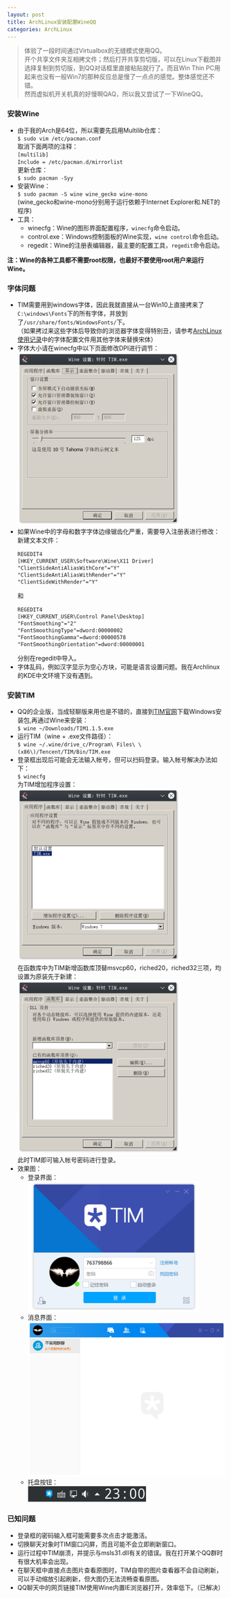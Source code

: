 ```yaml
---
layout: post
title: ArchLinux安装配置WineQQ
categories: ArchLinux
---
```


> 体验了一段时间通过Virtualbox的无缝模式使用QQ。  
> 开个共享文件夹互相拷文件；然后打开共享剪切版，可以在Linux下截图并选择复制到剪切版，到QQ对话框里直接粘贴就行了。而且Win Thin PC用起来也没有一般Win7的那种反应总是慢了一点点的感觉。整体感觉还不错。  
> 然而虚拟机开关机真的好慢啊QAQ，所以我又尝试了一下WineQQ。  

<!-- more -->

### 安装Wine
* 由于我的Arch是64位，所以需要先启用Multilib仓库：  
  `$ sudo vim /etc/pacman.conf`  
  取消下面两项的注释：  
  `[multilib]`  
  `Include = /etc/pacman.d/mirrorlist`  
  更新仓库：  
  `$ sudo pacman -Syy`  
* 安装Wine：  
  `$ sudo pacman -S wine wine_gecko wine-mono`  
  (wine_gecko和wine-mono分别用于运行依赖于Internet Explorer和.NET的程序)  
* 工具：  
  * winecfg：Wine的图形界面配置程序，`winecfg`命令启动。  
  * control.exe：Windows控制面板的Wine实现，`wine control`命令启动。  
  * regedit：Wine的注册表编辑器，最主要的配置工具，`regedit`命令启动。  

**注：Wine的各种工具都不需要root权限，也最好不要使用root用户来运行Wine。**

### 字体问题
* TIM需要用到windows字体，因此我就直接从一台Win10上直接拷来了`C:\windows\Fonts`下的所有字体，并放到了`/usr/share/fonts/WindowsFonts/`下。  
  （如果拷过来这些字体后导致你的浏览器字体变得特别丑，请参考[ArchLinux使用记录](https://whoisnian.com/2017/04/07/ArchLinux%E4%BD%BF%E7%94%A8%E8%AE%B0%E5%BD%95/)中的字体配置文件用其他字体来替换宋体）  
* 字体大小请在winecfg中以下页面修改DPI进行调节：  
  ![Wine-TIM-Font](/public/image/wine_font.png)
* 如果Wine中的字母和数字字体边缘锯齿化严重，需要导入注册表进行修改：
  新建文本文件：  
  ```
  REGEDIT4
  [HKEY_CURRENT_USER\Software\Wine\X11 Driver]
  "ClientSideAntiAliasWithCore"="Y"
  "ClientSideAntiAliasWithRender"="Y"
  "ClientSideWithRender"="Y"
  ```
  和  
  ```
  REGEDIT4
  [HKEY_CURRENT_USER\Control Panel\Desktop]
  "FontSmoothing"="2"
  "FontSmoothingType"=dword:00000002
  "FontSmoothingGamma"=dword:00000578
  "FontSmoothingOrientation"=dword:00000001
  ```
  分别在regedit中导入。  
* 字体乱码，例如汉字显示为空心方块，可能是语言设置问题。我在Archlinux的KDE中文环境下没有遇到。

### 安装TIM
* QQ的企业版，当成轻聊版来用也是不错的，直接到[TIM官网](http://tim.qq.com)下载Windows安装包,再通过Wine来安装：  
  `$ wine ~/Downloads/TIM1.1.5.exe`  
* 运行TIM（wine + .exe文件路径）：  
  `$ wine ~/.wine/drive_c/Program\ Files\ \(x86\)/Tencent/TIM/Bin/TIM.exe`  
* 登录框出现后可能会无法输入帐号，但可以扫码登录。输入帐号解决办法如下：  
  `$ winecfg`  
  为TIM增加程序设置：  
  ![Wine-TIM](/public/image/wine_tim_1.png)  
  在函数库中为TIM新增函数库顶替msvcp60，riched20，riched32三项，均设置为原装先于新建：  
  ![Wine-TIM](/public/image/wine_tim_2.png)  
  此时TIM即可输入帐号密码进行登录。  
* 效果图：  
  * 登录界面：  
  ![log_in](/public/image/wine_tim_show1.png)
  * 消息界面：  
  ![message](/public/image/wine_tim_show2.png)
  * 托盘按钮：  
  ![button](/public/image/wine_tim_bar.png)

### 已知问题
* 登录框的密码输入框可能需要多次点击才能激活。  
* 切换聊天对象时TIM窗口闪屏，而且可能不会立即刷新窗口。  
* 运行过程中TIM崩溃，并提示与msls31.dll有关的错误。我在打开某个QQ群时有很大机率会出现。  
* 在聊天框中直接点击图片查看原图时，TIM自带的图片查看器不会自动刷新，可以手动缩放引起刷新，但大图仍无法流畅查看原图。  
* QQ聊天中的网页链接TIM使用Wine内置IE浏览器打开，效率低下。（已解决）  

